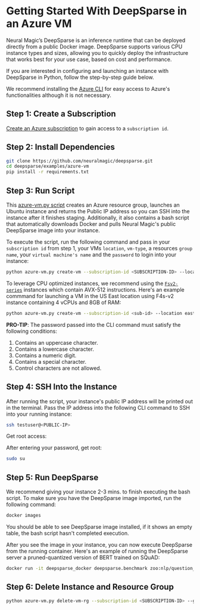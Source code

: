 <!--
Copyright (c) 2021 - present / Neuralmagic, Inc. All Rights Reserved.

Licensed under the Apache License, Version 2.0 (the "License");
you may not use this file except in compliance with the License.
You may obtain a copy of the License at

   http://www.apache.org/licenses/LICENSE-2.0

Unless required by applicable law or agreed to in writing,
software distributed under the License is distributed on an "AS IS" BASIS,
WITHOUT WARRANTIES OR CONDITIONS OF ANY KIND, either express or implied.
See the License for the specific language governing permissions and
limitations under the License.
-->

# **Getting Started With DeepSparse in an Azure VM**

Neural Magic’s DeepSparse is an inference runtime that can be deployed directly from a public Docker image. DeepSparse supports various CPU instance types and sizes, allowing you to quickly deploy the infrastructure that works best for your use case, based on cost and performance.

If you are interested in configuring and launching an instance with DeepSparse in Python, follow the step-by-step guide below. 

We recommend installing the [Azure CLI](https://learn.microsoft.com/en-us/cli/azure/install-azure-cli) for easy access to Azure's functionalities although it is not necessary.

## Step 1: Create a Subscription
[Create an Azure subscription](https://learn.microsoft.com/en-us/azure/cost-management-billing/manage/create-subscription) to gain access to a `subscription id`.


## Step 2: Install Dependencies

```bash
git clone https://github.com/neuralmagic/deepsparse.git
cd deepsparse/examples/azure-vm
pip install -r requirements.txt
```

## Step 3: Run Script

This [azure-vm.py script](https://github.com/neuralmagic/deepsparse/tree/main/examples/azure-vm/azure-vm.py) creates an Azure resource group, launches an Ubuntu instance and returns the Public IP address so you can SSH into the instance after it finishes staging. Additionally, it also contains a bash script that automatically downloads Docker and pulls Neural Magic's public DeepSparse image into your instance.

To execute the script, run the following command and pass in your `subscription id` from step 1, your VMs `location`, `vm-type`, a resources `group name`, your `virtual machine's name` and the `password` to login into your instance:

```bash
python azure-vm.py create-vm --subscription-id <SUBSCRIPTION-ID> --location <LOCATION> --vm-type <VM-TYPE> --group-name <GROUP-NAME> --vm-name <VM-NAME> --pw <PASSWORD>
```

To leverage CPU optimized instances, we recommend using the [`Fsv2-series`](https://learn.microsoft.com/en-us/azure/virtual-machines/sizes-compute) instances which contain AVX-512 instructions. Here's an example commmand for launching a VM in the US East location using F4s-v2 instance containing 4 vCPUs and 8GB of RAM: 

```bash
python azure-vm.py create-vm --subscription-id <sub-id> --location eastus --vm-type Standard_F4s_v2 --group-name deepsparse-group --vm-name deepsparse-vm --pw Password123!
```

**PRO-TIP**: The password passed into the CLI command must satisfy the following conditions:

1) Contains an uppercase character.
2) Contains a lowercase character.
3) Contains a numeric digit.
4) Contains a special character.
5) Control characters are not allowed.

## **Step 4: SSH Into the Instance**

After running the script, your instance's public IP address will be printed out in the terminal. Pass the IP address into the following CLI command to SSH into your running instance:

```bash
ssh testuser@<PUBLIC-IP>
```

Get root access:

After entering your password, get root:

```bash
sudo su
```

## **Step 5: Run DeepSparse**

We recommend giving your instance 2-3 mins. to finish executing the bash script. To make sure you have the DeepSparse image imported, run the following command:

```bash
docker images
```
You should be able to see DeepSparse image installed, if it shows an empty table, the bash script hasn't completed execution.

After you see the image in your instance, you can now execute DeepSparse from the running container. Here's an example of running the DeepSparse server a pruned-quantized version of BERT trained on SQuAD:

```bash
docker run -it deepsparse_docker deepsparse.benchmark zoo:nlp/question_answering/bert-base/pytorch/huggingface/squad/pruned95_obs_quant-none -i [64,128] -b 64 -nstreams 1 -s sync
```

## **Step 6: Delete Instance and Resource Group**

```bash
python azure-vm.py delete-vm-rg --subscription-id <SUBSCRIPTION-ID> --group-name <GROUP-NAME> --vm-name <VM-NAME>
```